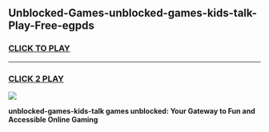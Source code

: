 
## Unblocked-Games-unblocked-games-kids-talk-Play-Free-egpds
<h3>
<a href="https://premium76.site?title=unblocked-games-kids-talk&ref=10A">CLICK TO PLAY</a></h3>
<hr>

<h3>
<a href="https://premium76.site?title=unblocked-games-kids-talk&ref=10A">CLICK 2 PLAY</a>
  
</h3>

<a href="https://premium76.site?title=unblocked-games-kids-talk&ref=10A"><img src="https://clearcache.store/games.png"></a>


**unblocked-games-kids-talk games unblocked: Your Gateway to Fun and Accessible Online Gaming**

